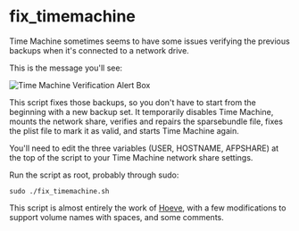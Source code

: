 fix_timemachine
===============

Time Machine sometimes seems to have some issues verifying the previous
backups when it's connected to a network drive.

This is the message you'll see:

![Time Machine Verification Alert Box](http://km.support.apple.com/library/APPLE/APPLECARE_ALLGEOS/HT4076/HT4076_01----en.png)

This script fixes those backups, so you don't have to start from the beginning
with a new backup set. It temporarily disables Time Machine, mounts the network
share, verifies and repairs the sparsebundle file, fixes the plist file to mark
it as valid, and starts Time Machine again.

You'll need to edit the three variables (USER, HOSTNAME, AFPSHARE) at the top
of the script to your Time Machine network share settings.

Run the script as root, probably through sudo:

    sudo ./fix_timemachine.sh

This script is almost entirely the work of
[Hoeve](http://www.hoeve.nu/index.php/home/time-machine-fix/), with a few
modifications to support volume names with spaces, and some comments.
